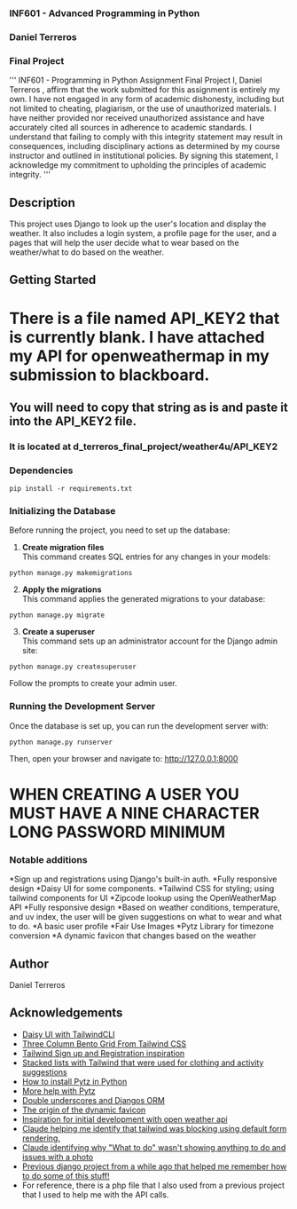 ### INF601 - Advanced Programming in Python
### Daniel Terreros
### Final Project

'''
INF601 - Programming in Python
Assignment Final Project
I,     Daniel Terreros    , affirm that the work submitted for this assignment is entirely my own. I have not engaged in 
any form of academic dishonesty, including but not limited to cheating, plagiarism, or the use of unauthorized materials.
I have neither provided nor received unauthorized assistance and have accurately cited all sources in adherence to academic
standards. I understand that failing to comply with this integrity statement may result in consequences,
including disciplinary actions as determined by my course instructor and outlined in institutional policies.
By signing this statement, I acknowledge my commitment to upholding the principles of academic integrity.
'''


## Description

This project uses Django to look up the user's location and display the weather. It also includes a login system, a profile page
for the user, and a pages that will help the user decide what to wear based on the weather/what to do based on the weather.

## Getting Started

# There is a file named API_KEY2 that is currently blank. I have attached my API for openweathermap in my submission to blackboard.
## You will need to copy that string as is and paste it into the API_KEY2 file.
### It is located at d_terreros_final_project/weather4u/API_KEY2

### Dependencies

```
pip install -r requirements.txt
```

### Initializing the Database

Before running the project, you need to set up the database:

1. **Create migration files**  
   This command creates SQL entries for any changes in your models:
```
python manage.py makemigrations
```

2. **Apply the migrations**  
This command applies the generated migrations to your database:
```
python manage.py migrate
```
3. **Create a superuser**  
This command sets up an administrator account for the Django admin site:
```
python manage.py createsuperuser
```

Follow the prompts to create your admin user.

### Running the Development Server

Once the database is set up, you can run the development server with:
```
python manage.py runserver
```



Then, open your browser and navigate to:
http://127.0.0.1:8000

# WHEN CREATING A USER YOU MUST HAVE A NINE CHARACTER LONG PASSWORD MINIMUM

### Notable additions
*Sign up and registrations using Django's built-in auth.
*Fully responsive design
*Daisy UI for some components.
*Tailwind CSS for styling; using tailwind components for UI
*Zipcode lookup using the OpenWeatherMap API
*Fully responsive design
*Based on weather conditions, temperature, and uv index, the user will be given suggestions on what to wear and what to do.
*A basic user profile
*Fair Use Images
*Pytz Library for timezone conversion
*A dynamic favicon that changes based on the weather



## Author

Daniel Terreros

## Acknowledgements
* [Daisy UI with TailwindCLI](https://https://daisyui.com/docs/install/django/)
* [Three Column Bento Grid From Tailwind CSS](https://tailwindcss.com/plus/ui-blocks/preview)
* [Tailwind Sign up and Registration inspiration](https://tailwindcss.com/plus/ui-blocks/application-ui/forms/sign-in-forms)
* [Stacked lists with Tailwind that were used for clothing and activity suggestions](https://tailwindcss.com/plus/ui-blocks/application-ui/lists/stacked-lists)
* [How to install Pytz in Python](https://www.geeksforgeeks.org/how-to-install-pytz-in-python/)
* [More help with Pytz](https://www.youtube.com/watch?v=3B5oInYNb5c)
* [Double underscores and Djangos ORM](https://stackoverflow.com/questions/21319832/what-do-double-underscores-indicate)
* [The origin of the dynamic favicon](https://www.geeksforgeeks.org/how-to-change-favicon-dynamically/)
* [Inspiration for initial development with open weather api](https://www.youtube.com/watch?v=lyeK0aE_qRg)
* [Claude helping me identify that tailwind was blocking using default form rendering.](https://claude.ai/share/4f41c908-c901-4efe-ad79-fbe7b50b716f)
* [Claude identifying why "What to do" wasn't showing anything to do and issues with a photo](https://claude.ai/share/da423f6d-539a-473f-b43e-54ea72d4fdc3)
* [Previous django project from a while ago that helped me remember how to do some of this stuff!](https://github.com/DanielTKC/current_club)
* For reference, there is a php file that I also used from a previous project that I used to help me with the API calls.
